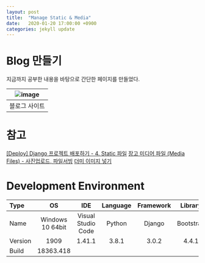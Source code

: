 ```yaml
---
layout: post
title:  "Manage Static & Media"
date:   2020-01-20 17:00:00 +0900
categories: jekyll update
---
```

# Blog 만들기
지금까지 공부한 내용을 바탕으로 간단한 페이지를 만들었다.

| ![image](https://hwangsb.github.io/assets/images/2020-01-20-django-static-and-media/django_static_and_media_0.png) |
|:--:|
| 블로그 사이트 |


# 참고
[[Deploy] Django 프로젝트 배포하기 - 4. Static 파일](https://nachwon.github.io/django-deploy-4-static/)
[장고 미디어 파일 (Media Files) - 사진업로드, 파일서빙](https://wayhome25.github.io/django/2017/05/10/media-file/)
[더미 이미지 넣기](https://placeholder.com/)


# Development Environment

| Type | OS | IDE | Language | Framework | Library |
|:--|:--:|:--:|:--:|:--:|:--:|
| Name | Windows 10 64bit | Visual Studio Code | Python | Django | Bootstrap |
| Version | 1909 | 1.41.1 | 3.8.1 | 3.0.2 | 4.4.1 |
| Build | 18363.418 |
